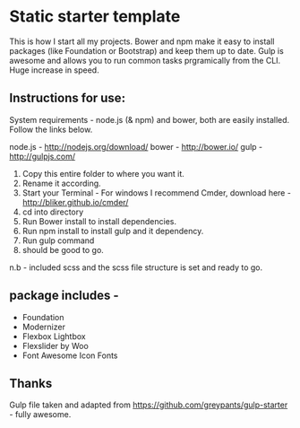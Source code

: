 
Static starter template
===============================

This is how I start all my projects. Bower and npm make it easy to install packages (like Foundation or Bootstrap) and keep them up to date.
Gulp is awesome and allows you to run common tasks prgramically from the CLI. Huge increase in speed.

## Instructions for use:

System requirements - node.js (& npm) and bower, both are easily installed. Follow the links below.

  node.js - http://nodejs.org/download/
  bower - http://bower.io/
  gulp - http://gulpjs.com/

1. Copy this entire folder to where you want it.
2. Rename it according.
3. Start your Terminal - For windows I recommend Cmder, download here - http://bliker.github.io/cmder/
4. cd into directory
5. Run Bower install to install dependencies.
6. Run npm install to install gulp and it dependency.
7. Run gulp command
3. should be good to go.

n.b - included scss and the scss file structure is set and ready to go.

## package includes -

* Foundation
* Modernizer
* Flexbox Lightbox
* Flexslider by Woo
* Font Awesome Icon Fonts

## Thanks

Gulp file taken and adapted from https://github.com/greypants/gulp-starter - fully awesome.
